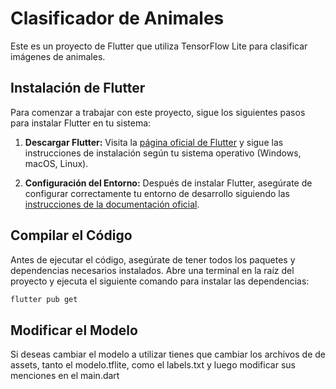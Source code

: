 # Clasificador de Animales

Este es un proyecto de Flutter que utiliza TensorFlow Lite para clasificar imágenes de animales.

## Instalación de Flutter

Para comenzar a trabajar con este proyecto, sigue los siguientes pasos para instalar Flutter en tu sistema:

1. **Descargar Flutter:** Visita la [página oficial de Flutter](https://flutter.dev/docs/get-started/install) y sigue las instrucciones de instalación según tu sistema operativo (Windows, macOS, Linux).

2. **Configuración del Entorno:** Después de instalar Flutter, asegúrate de configurar correctamente tu entorno de desarrollo siguiendo las [instrucciones de la documentación oficial](https://flutter.dev/docs/get-started/editor).

## Compilar el Código

Antes de ejecutar el código, asegúrate de tener todos los paquetes y dependencias necesarios instalados. Abre una terminal en la raíz del proyecto y ejecuta el siguiente comando para instalar las dependencias:

```bash
flutter pub get
```
## Modificar el Modelo

Si deseas cambiar el modelo a utilizar tienes que cambiar los archivos de de assets, tanto el modelo.tflite, como el labels.txt y luego modificar sus menciones en el main.dart